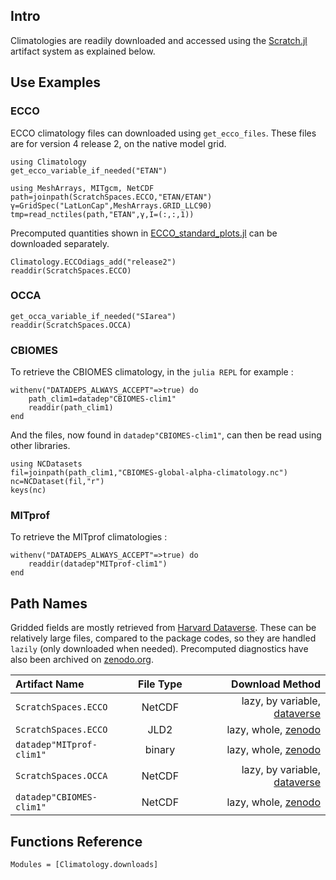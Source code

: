 ## Intro

Climatologies are readily downloaded and accessed using the [Scratch.jl](https://github.com/JuliaPackaging/Scratch.jl#readme) artifact system as explained below. 

## Use Examples

### ECCO

ECCO climatology files can downloaded using `get_ecco_files`. These files are for version 4 release 2, on the native model grid.

```@example 1
using Climatology
get_ecco_variable_if_needed("ETAN")

using MeshArrays, MITgcm, NetCDF
path=joinpath(ScratchSpaces.ECCO,"ETAN/ETAN")
γ=GridSpec("LatLonCap",MeshArrays.GRID_LLC90)
tmp=read_nctiles(path,"ETAN",γ,I=(:,:,1))
```

Precomputed quantities shown in [ECCO\_standard\_plots.jl](examples/ECCO_standard_plots.html) can be downloaded separately.

```@example 1
Climatology.ECCOdiags_add("release2")
readdir(ScratchSpaces.ECCO)
```

### OCCA

```@example 1
get_occa_variable_if_needed("SIarea")
readdir(ScratchSpaces.OCCA)
```

### CBIOMES

To retrieve the CBIOMES climatology, in the `julia REPL` for example :

```@example 1
withenv("DATADEPS_ALWAYS_ACCEPT"=>true) do
	path_clim1=datadep"CBIOMES-clim1"
	readdir(path_clim1)
end
```

And the files, now found in `datadep"CBIOMES-clim1"`, can then be read using other libraries.

```@example 1
using NCDatasets
fil=joinpath(path_clim1,"CBIOMES-global-alpha-climatology.nc")
nc=NCDataset(fil,"r")
keys(nc)
```

### MITprof

To retrieve the MITprof climatologies :

```@example 1
withenv("DATADEPS_ALWAYS_ACCEPT"=>true) do
	readdir(datadep"MITprof-clim1")
end
```

## Path Names

Gridded fields are mostly retrieved from [Harvard Dataverse](https://dataverse.harvard.edu). These can be relatively large files, compared to the package codes, so they are handled `lazily` (only downloaded when needed). Precomputed diagnostics have also been archived on [zenodo.org](https://zenodo.org).

| Artifact Name | File Type  | Download Method |
|:----------------|:----------------:|-----------------:|
| `ScratchSpaces.ECCO`             | NetCDF              | lazy, by variable, [dataverse](https://dataverse.harvard.edu/dataverse/ECCO?q=&types=dataverses&sort=dateSort&order=desc&page=1) |
| `ScratchSpaces.ECCO`             | JLD2    | lazy, whole, [zenodo](https://zenodo.org/record/5773401#.YbQmhS1h3Pg) |
| `datadep"MITprof-clim1"`             | binary    | lazy, whole, [zenodo](https://zenodo.org/record/5101243#.YXiEci1h1qs) |
| `ScratchSpaces.OCCA`             | NetCDF              |lazy, by variable, [dataverse](https://dataverse.harvard.edu/dataset.xhtml?persistentId=doi:10.7910/DVN/RNXA2A) |
| `datadep"CBIOMES-clim1"`             | NetCDF    | lazy, whole, [zenodo](https://zenodo.org/record/5598417#.YoW46C-B3MU) |

## Functions Reference

```@autodocs
Modules = [Climatology.downloads]
```
